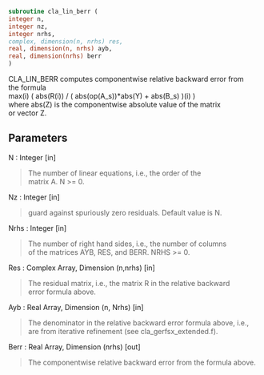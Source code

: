 ```fortran  
subroutine cla_lin_berr (  
integer n,  
integer nz,  
integer nrhs,  
complex, dimension(n, nrhs) res,  
real, dimension(n, nrhs) ayb,  
real, dimension(nrhs) berr  
)  
```  
  
CLA_LIN_BERR computes componentwise relative backward error from  
the formula  
max(i) ( abs(R(i)) / ( abs(op(A_s))*abs(Y) + abs(B_s) )(i) )  
where abs(Z) is the componentwise absolute value of the matrix  
or vector Z.  
  
## Parameters  
N : Integer [in]  
> The number of linear equations, i.e., the order of the  
> matrix A.  N >= 0.  
  
Nz : Integer [in]  
> guard against spuriously zero residuals. Default value is N.  
  
Nrhs : Integer [in]  
> The number of right hand sides, i.e., the number of columns  
> of the matrices AYB, RES, and BERR.  NRHS >= 0.  
  
Res : Complex Array, Dimension (n,nrhs) [in]  
> The residual matrix, i.e., the matrix R in the relative backward  
> error formula above.  
  
Ayb : Real Array, Dimension (n, Nrhs) [in]  
> The denominator in the relative backward error formula above, i.e.,  
> are from iterative refinement (see cla_gerfsx_extended.f).  
  
Berr : Real Array, Dimension (nrhs) [out]  
> The componentwise relative backward error from the formula above.  
  
